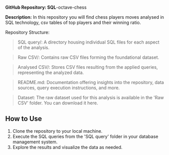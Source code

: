 **GitHub Repository: SQL**-octave-chess

**Description:** In this repository you will find chess players moves analysed in SQL technology, csv tables of top players and their winning ratio.

Repository Structure:

>SQL query/: A directory housing individual SQL files for each aspect of the analysis.

>Raw CSV/: Contains raw CSV files forming the foundational dataset.

>Analysed CSV/: Stores CSV files resulting from the applied queries, representing the analyzed data.

>README.md: Documentation offering insights into the repository, data sources, query execution instructions, and more.

>Dataset: The raw dataset used for this analysis is available in the 'Raw CSV' folder. You can download it here.  

## How to Use  
1. Clone the repository to your local machine.  
2. Execute the SQL queries from the 'SQL query' folder in your database management system.  
3. Explore the results and visualize the data as needed.  
